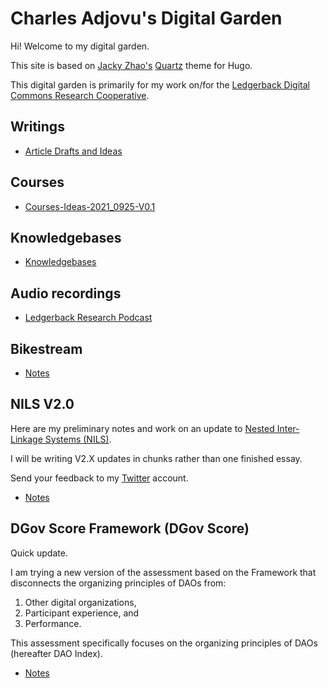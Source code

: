 # Charles Adjovu's Digital Garden

Hi! Welcome to my digital garden.

This site is based on [Jacky Zhao's](https://jzhao.xyz/posts/digital-gardening) [Quartz](https://github.com/jackyzha0/quartz) theme for Hugo.

This digital garden is primarily for my work on/for the [Ledgerback Digital Commons Research Cooperative](https://www.ledgerback.coop/).

## Writings

- [Article Drafts and Ideas](./Garden-1/Article_Ideas-2021_0925-V0.1.md)

## Courses

- [Courses-Ideas-2021_0925-V0.1](./Garden-1/Courses-Ideas-2021_0925-V0.1.md)

## Knowledgebases

- [Knowledgebases](./Garden-1/Knowledgebases-2021_0925-V0.1.md)

## Audio recordings

- [Ledgerback Research Podcast](https://anchor.fm/philomath-ledgerback)

## Bikestream

- [Notes](./Garden-1/2021-09-03.md)

## NILS V2.0

Here are my preliminary notes and work on an update to [Nested Inter-Linkage Systems (NILS)](https://ledgerback.substack.com/p/ldcrc-roadmap-2020-21-nested-inter).

I will be writing V2.X updates in chunks rather than one finished essay.

Send your feedback to my [Twitter](https://twitter.com/CAdjovu) account.

- [Notes](./Garden-1/NILS-V2-2021_0921-V0.1.md)

## DGov Score Framework (DGov Score)

Quick update.

I am trying a new version of the assessment based on the Framework that disconnects the organizing principles of DAOs from:

1. Other digital organizations, 
2. Participant experience, and
2. Performance.

This assessment specifically focuses on the organizing principles of DAOs (hereafter DAO Index).

- [Notes](./Garden-1/DGov_Score-DAO_Index-2021_0921-V0.1.md)

